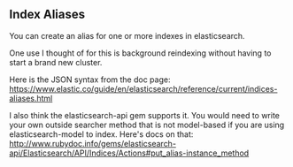 ## Index Aliases

You can create an alias for one or more indexes in elasticsearch.

One use I thought of for this is background reindexing without
having to start a brand new cluster.

Here is the JSON syntax from the doc page: https://www.elastic.co/guide/en/elasticsearch/reference/current/indices-aliases.html

I also think the elasticsearch-api gem supports it. You would need
to write your own outside searcher method that is not model-based if
you are using elasticsearch-model to index. Here's docs on that: http://www.rubydoc.info/gems/elasticsearch-api/Elasticsearch/API/Indices/Actions#put_alias-instance_method
